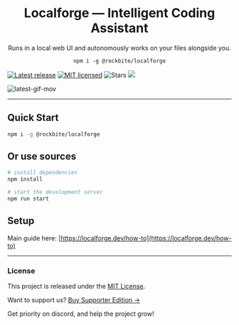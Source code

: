 <h1 align="center">Localforge — Intelligent Coding Assistant</h1>
<p align="center">Runs in a local web UI and autonomously works on your files alongside you.</p>

<p align="center"><code>npm i -g @rockbite/localforge</code></p>

[![Latest release](https://img.shields.io/github/v/release/rockbite/localforge)](https://github.com/rockbite/localforge/releases)
[![MIT licensed](https://img.shields.io/badge/license-MIT-blue.svg)](LICENSE)
![Stars](https://img.shields.io/github/stars/rockbite/localforge?style=social)
[![](https://dcbadge.limes.pink/api/server/KJrTd6cw8D?style=flat)](https://discord.gg/KJrTd6cw8D)

![latest-gif-mov](https://github.com/user-attachments/assets/b12792ea-2498-4b71-bd86-bae2cfdcd5dc)

---

## Quick Start

```bash
npm i -g @rockbite/localforge
```

## Or use sources

```bash
# install dependencies
npm install

# start the development server
npm run start
```


## Setup

Main guide here: [https://localforge.dev/how-to](https://localforge.dev/how-to)

---

### License

This project is released under the [MIT License](LICENSE).


Want to support us?
[Buy Supporter Edition →](https://azakhary.gumroad.com/l/htqavs)

Get priority on discord, and help the project grow!

